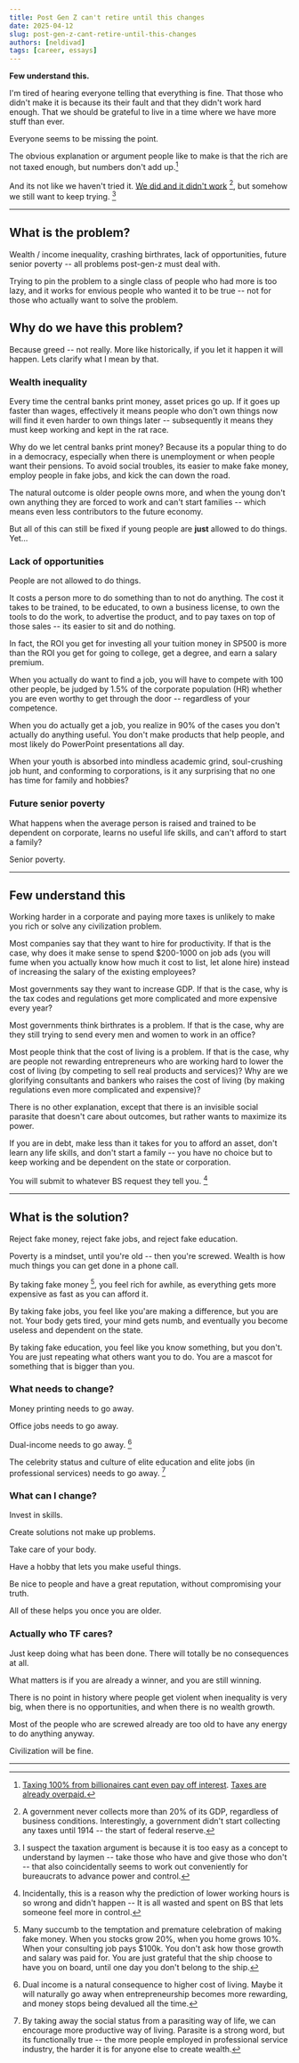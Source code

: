 ```yaml
---
title: Post Gen Z can't retire until this changes
date: 2025-04-12
slug: post-gen-z-cant-retire-until-this-changes
authors: [neldivad]
tags: [career, essays]
---
```


**Few understand this.**

<!--truncate--> 

I'm tired of hearing everyone telling that everything is fine. That those who didn't make it is because its their fault and that they didn't work hard enough. That we should be grateful to live in a time where we have more stuff than ever. 

Everyone seems to be missing the point. 

The obvious explanation or argument people like to make is that the rich are not taxed enough, but numbers don't add up.[^1]

[^1]: [Taxing 100% from billionaires cant even pay off interest](https://x.com/Villgecrazylady/status/1763665421981344056). [Taxes are already overpaid.](https://x.com/Phantom2Phlyer/status/1907562821891797312) 

And its not like we haven't tried it. [We did and it didn't work](https://fred.stlouisfed.org/series/FYFRGDA188S) [^2], but somehow we still want to keep trying. [^3]

[^2]: A government never collects more than 20% of its GDP, regardless of business conditions. Interestingly, a government didn't start collecting any taxes until 1914 -- the start of federal reserve. 

[^3]: I suspect the taxation argument is because it is too easy as a concept to understand by laymen -- take those who have and give those who don't -- that also coincidentally seems to work out conveniently for bureaucrats to advance power and control. 

--- 

## What is the problem? 
Wealth / income inequality, crashing birthrates, lack of opportunities, future senior poverty -- all problems post-gen-z must deal with. 

Trying to pin the problem to a single class of people who had more is too lazy, and it works for envious people who wanted it to be true -- not for those who actually want to solve the problem. 

## Why do we have this problem? 
Because greed -- not really. More like historically, if you let it happen it will happen. Lets clarify what I mean by that. 

### Wealth inequality 
Every time the central banks print money, asset prices go up. If it goes up faster than wages, effectively it means people who don't own things now will find it even harder to own things later -- subsequently it means they must keep working and kept in the rat race. 

Why do we let central banks print money? Because its a popular thing to do in a democracy, especially when there is unemployment or when people want their pensions. To avoid social troubles, its easier to make fake money, employ people in fake jobs, and kick the can down the road. 

The natural outcome is older people owns more, and when the young don't own anything they are forced to work and can't start families -- which means even less contributors to the future economy. 

But all of this can still be fixed if young people are **just** allowed to do things. Yet... 

### Lack of opportunities 
People are not allowed to do things. 

It costs a person more to do something than to not do anything. The cost it takes to be trained, to be educated, to own a business license, to own the tools to do the work, to advertise the product, and to pay taxes on top of those sales -- its easier to sit and do nothing. 

In fact, the ROI you get for investing all your tuition money in SP500 is more than the ROI you get for going to college, get a degree, and earn a salary premium. 

When you actually do want to find a job, you will have to compete with 100 other people, be judged by 1.5% of the corporate population (HR) whether you are even worthy to get through the door -- regardless of your competence.  

When you do actually get a job, you realize in 90% of the cases you don't actually do anything useful. You don't make products that help people, and most likely do PowerPoint presentations all day. 

When your youth is absorbed into mindless academic grind, soul-crushing job hunt, and conforming to corporations, is it any surprising that no one has time for family and hobbies? 

### Future senior poverty
What happens when the average person is raised and trained to be dependent on corporate, learns no useful life skills, and can't afford to start a family? 

Senior poverty. 

---

## Few understand this 
Working harder in a corporate and paying more taxes is unlikely to make you rich or solve any civilization problem.

Most companies say that they want to hire for productivity. If that is the case, why does it make sense to spend $200-1000 on job ads (you will fume when you actually know how much it cost to list, let alone hire) instead of increasing the salary of the existing employees? 

Most governments say they want to increase GDP. If that is the case, why is the tax codes and regulations get more complicated and more expensive every year? 

Most governments think birthrates is a problem. If that is the case, why are they still trying to send every men and women to work in an office? 

Most people think that the cost of living is a problem. If that is the case, why are people not rewarding entrepreneurs who are working hard to lower the cost of living (by competing to sell real products and services)? Why are we glorifying consultants and bankers who raises the cost of living (by making regulations even more complicated and expensive)? 

There is no other explanation, except that there is an invisible social parasite that doesn't care about outcomes, but rather wants to maximize its power.

If you are in debt, make less than it takes for you to afford an asset, don't learn any life skills, and don't start a family -- you have no choice but to keep working and be dependent on the state or corporation. 

You will submit to whatever BS request they tell you. [^4] 

[^4]: Incidentally, this is a reason why the prediction of lower working hours is so wrong and didn't happen -- It is all wasted and spent on BS that lets someone feel more in control. 

---

## What is the solution? 
Reject fake money, reject fake jobs, and reject fake education. 

Poverty is a mindset, until you're old -- then you're screwed. Wealth is how much things you can get done in a phone call. 

By taking fake money [^5], you feel rich for awhile, as everything gets more expensive as fast as you can afford it. 

[^5]: Many succumb to the temptation and premature celebration of making fake money. When you stocks grow 20%, when you home grows 10%. When your consulting job pays $100k. You don't ask how those growth and salary was paid for. You are just grateful that the ship choose to have you on board, until one day you don't belong to the ship. 

By taking fake jobs, you feel like you'are making a difference, but you are not. Your body gets tired, your mind gets numb, and eventually you become useless and dependent on the state. 

By taking fake education, you feel like you know something, but you don't. You are just repeating what others want you to do. You are a mascot for something that is bigger than you. 

### What needs to change? 
Money printing needs to go away. 

Office jobs needs to go away. 

Dual-income needs to go away. [^6]

[^6]: Dual income is a natural consequence to higher cost of living. Maybe it will naturally go away when entrepreneurship becomes more rewarding, and money stops being devalued all the time. 

The celebrity status and culture of elite education and elite jobs (in professional services) needs to go away. [^7]

[^7]: By taking away the social status from a parasiting way of life, we can encourage more productive way of living. Parasite is a strong word, but its functionally true -- the more people employed in professional service industry, the harder it is for anyone else to create wealth. 


### What can I change?
Invest in skills. 

Create solutions not make up problems. 

Take care of your body. 

Have a hobby that lets you make useful things. 

Be nice to people and have a great reputation, without compromising your truth. 

All of these helps you once you are older.

### Actually who TF cares? 
Just keep doing what has been done. There will totally be no consequences at all. 

What matters is if you are already a winner, and you are still winning. 

There is no point in history where people get violent when inequality is very big, when there is no opportunities, and when there is no wealth growth. 

Most of the people who are screwed already are too old to have any energy to do anything anyway. 

Civilization will be fine. 

---